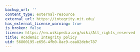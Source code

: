 ```yaml
---
backup_url: ''
content_type: external-resource
external_url: https://integrity.mit.edu/
has_external_license_warning: true
is_broken: false
license: https://en.wikipedia.org/wiki/All_rights_reserved
title: Academic Integrity policy
uid: 56800195-e656-4fb0-8ac9-caa82debc787
---
```

